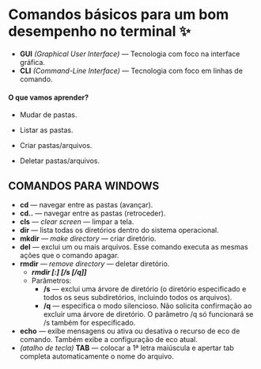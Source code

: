 # Comandos básicos para um bom desempenho no terminal :sparkles:

- **GUI** *(Graphical User Interface)* — Tecnologia com foco na interface gráfica.
- **CLI** *(Command-Line Interface)* — Tecnologia com foco em linhas de comando.

#### O que vamos aprender?

- Mudar de pastas.

- Listar as pastas.

- Criar pastas/arquivos.

- Deletar pastas/arquivos.

## COMANDOS PARA WINDOWS

- **cd** — navegar entre as pastas (avançar).
- **cd..** — navegar entre as pastas (retroceder).
- **cls** — *clear screen* — limpar a tela.
- **dir** — lista todas os diretórios dentro do sistema operacional.
- **mkdir** — *make directory* — criar diretório.
- **del** — exclui um ou mais arquivos. Esse comando executa as mesmas ações que o comando apagar.
- **rmdir** — *remove directory* — deletar diretório.
  - ***rmdir [<drive>:]<path> [/s [/q]]***
  - Parâmetros:
    - **/s** — exclui uma árvore de diretório (o diretório especificado e todos os seus subdiretórios, incluindo todos os arquivos).
    - **/q** — especifica o modo silencioso. Não solicita confirmação ao excluir uma árvore de diretório. O parâmetro /q só funcionará se /s também for especificado.
- **echo** — exibe mensagens ou ativa ou desativa o recurso de eco de comando. Também exibe a configuração de eco atual.
- *(atalho de tecla)* **TAB** — colocar a 1ª letra maiúscula e apertar tab completa automaticamente o nome do arquivo.
